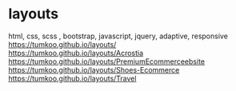 # layouts
html, css, scss , bootstrap, javascript, jquery, adaptive, responsive
<br>
https://tumkoo.github.io/layouts/
<br>
https://tumkoo.github.io/layouts/Acrostia
<br>
https://tumkoo.github.io/layouts/PremiumEcommerceebsite
<br>
https://tumkoo.github.io/layouts/Shoes-Ecommerce
<br>
https://tumkoo.github.io/layouts/Travel
